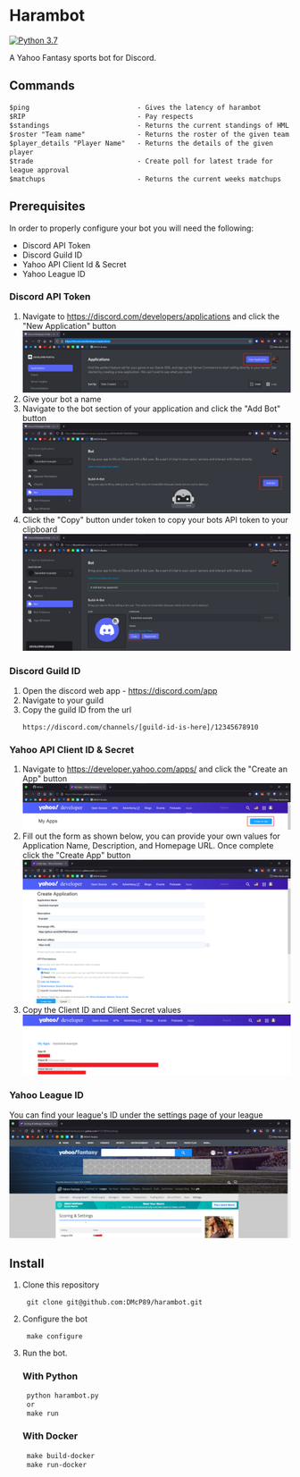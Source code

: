 # Harambot
[![Python 3.7](https://img.shields.io/badge/python-3.7-blue.svg)](https://www.python.org/downloads/release/python-360/)

A Yahoo Fantasy sports bot for Discord.

## Commands
    $ping                           - Gives the latency of harambot
    $RIP                            - Pay respects
    $standings                      - Returns the current standings of HML
    $roster "Team name"             - Returns the roster of the given team
    $player_details "Player Name"   - Returns the details of the given player
    $trade                          - Create poll for latest trade for league approval
    $matchups                       - Returns the current weeks matchups

## Prerequisites

In order to properly configure your bot you will need the following:

* Discord API Token
* Discord Guild ID
* Yahoo API Client Id & Secret
* Yahoo League ID

### Discord API Token

1. Navigate to https://discord.com/developers/applications and click the "New Application" button
   ![discord-new-application](/assests/discord-new-application.png)
2. Give your bot a name
3. Navigate to the bot section of your application and click the "Add Bot" button
   ![discord-add-bot](/assests/discord-add-bot.png)
4. Click the "Copy" button under token to copy your bots API token to your clipboard
   ![discord-copy-token](/assests/discord-copy-token.png)

### Discord Guild ID
1. Open the discord web app  - https://discord.com/app
2. Navigate to your guild
3. Copy the guild ID from the url
   ``` 
   https://discord.com/channels/[guild-id-is-here]/12345678910
   ```

### Yahoo API Client ID & Secret

1. Navigate to https://developer.yahoo.com/apps/ and click the "Create an App" button
   ![yahoo-create-app](/assests/yahoo-create-app.png)
2. Fill out the form as shown below, you can provide your own values for Application Name,  Description, and Homepage URL. Once complete click the "Create App" button
   ![yahoo-app-details](/assests/yahoo-app-details.png)
3. Copy the Client ID and Client Secret values
   ![yahoo-app-secrets](/assests/yahoo-app-secrets.png) 

### Yahoo League ID

You can find your league's ID under the settings page of your league
![yahoo-league-id](/assests/yahoo-league-id.png)

## Install

1. Clone this repository 

        git clone git@github.com:DMcP89/harambot.git

2. Configure the bot

        make configure

3. Run the bot. 

    ### With Python
        python harambot.py
        or
        make run
    ### With Docker
        make build-docker
        make run-docker